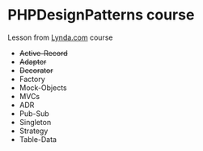 # PHPDesignPatterns course
Lesson from [Lynda.com](http://www.lynda.com/PHP-tutorials/Design-Patterns-PHP/186870-2.html) course

- ~~Active-Record~~
- ~~Adapter~~
- ~~Decorator~~
- Factory
- Mock-Objects
- MVCs
- ADR
- Pub-Sub
- Singleton
- Strategy
- Table-Data
